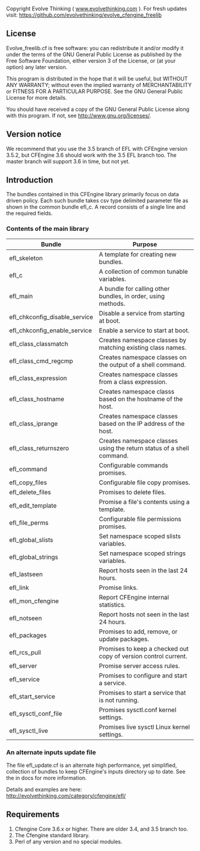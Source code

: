 Copyright Evolve Thinking ( www.evolvethinking.com ).
For fresh updates visit:
https://github.com/evolvethinking/evolve_cfengine_freelib

## License

Evolve_freelib.cf is free software: you can redistribute it and/or modify it
under the terms of the GNU General Public License as published by the Free
Software Foundation, either version 3 of the License, or (at your option) any
later version.

This program is distributed in the hope that it will be useful, but WITHOUT ANY
WARRANTY; without even the implied warranty of MERCHANTABILITY or FITNESS FOR A
PARTICULAR PURPOSE.  See the GNU General Public License for more details.

You should have received a copy of the GNU General Public License along with
this program.  If not, see <http://www.gnu.org/licenses/>.

## Version notice

We recommend that you use the 3.5 branch of EFL with CFEngine version 3.5.2,
but CFEngine 3.6 should work with the 3.5 EFL branch too. The master branch
will support 3.6 in time, but not yet.

## Introduction

The bundles contained in this CFEngine library primarily focus on data driven
policy.  Each such bundle takes csv type delimited parameter file as shown in
the common bundle efl_c. A record consists of a single line and the required
fields.

### Contents of the main library
| Bundle | Purpose |
|--------|---------|
| efl_skeleton | A template for creating new bundles. |
| efl_c | A collection of common tunable variables. |
| efl_main | A bundle for calling other bundles, in order, using methods. |
| efl_chkconfig_disable_service | Disable a service from starting at boot. |
| efl_chkconfig_enable_service | Enable a service to start at boot. |
| efl_class_classmatch | Creates namespace classes by matching existing class names. |
| efl_class_cmd_regcmp | Creates namespace classes on the output of a shell command. |
| efl_class_expression | Creates namespace classes from a class expression. |
| efl_class_hostname | Creates namespace classs based on the hostname of the host. |
| efl_class_iprange | Creates namespace classes based on the IP address of the host. |
| efl_class_returnszero | Creates namespace classes using the return status of a shell command. |
| efl_command | Configurable commands promises. |
| efl_copy_files | Configurable file copy promises. |
| efl_delete_files | Promises to delete files. |
| efl_edit_template | Promise a file's contents using a template. |
| efl_file_perms | Configurable file permissions promises. |
| efl_global_slists | Set namespace scoped slists variables. |
| efl_global_strings | Set namespace scoped strings variables. |
| efl_lastseen | Report hosts seen in the last 24 hours. |
| efl_link | Promise links. |
| efl_mon_cfengine | Report CFEngine internal statistics. |
| efl_notseen | Report hosts not seen in the last 24 hours. |
| efl_packages | Promises to add, remove, or update packages. |
| efl_rcs_pull | Promises to keep a checked out copy of version control current. |
| efl_server | Promise server access rules. |
| efl_service | Promises to configure and start a service. |
| efl_start_service | Promises to start a service that is not running. |
| efl_sysctl_conf_file | Promises sysctl.conf kernel settings. |
| efl_sysctl_live | Promises live sysctl Linux kernel settings. |

### An alternate inputs update file

The file efl_update.cf is an alternate high performance, yet simplified,
collection of bundles to keep CFEngine's inputs directory up to date. See the
in docs for more information.

Details and examples are here:
http://evolvethinking.com/category/cfengine/efl/

## Requirements

1. Cfengine Core 3.6.x or higher. There are older 3.4, and 3.5  branch too.
1. The Cfengine standard library. 
1. Perl of any version and no special modules.
